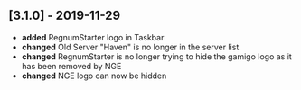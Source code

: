 ## [3.1.0] - 2019-11-29

- **added** RegnumStarter logo in Taskbar
- **changed** Old Server "Haven" is no longer in the server list
- **changed** RegnumStarter is no longer trying to hide the gamigo logo as it has been removed by NGE
- **changed** NGE logo can now be hidden
